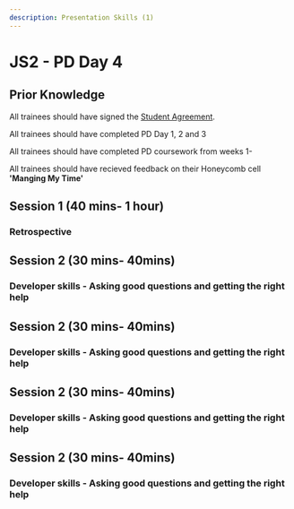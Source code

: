 ```yaml
---
description: Presentation Skills (1)
---
```


# JS2 - PD Day 4

## Prior Knowledge 

All trainees should have signed the [Student Agreement](https://docs.codeyourfuture.io/organisation/agreements-and-rules/student-agreement). 

All trainees should have completed PD Day 1, 2 and 3

All trainees should have completed PD coursework from weeks 1-

All trainees should have recieved feedback on their Honeycomb cell **'Manging My Time'** 

## Session 1 \(40 mins- 1 hour\)

### Retrospective







## Session 2 \(30 mins- 40mins\)

### Developer skills - Asking good questions and getting the right help







## Session 2 \(30 mins- 40mins\)

### Developer skills - Asking good questions and getting the right help









## Session 2 \(30 mins- 40mins\)

### Developer skills - Asking good questions and getting the right help









## Session 2 \(30 mins- 40mins\)

### Developer skills - Asking good questions and getting the right help





